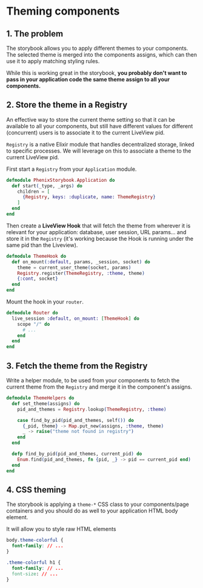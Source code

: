 # Theming components

## 1. The problem

The storybook allows you to apply different themes to your components. The selected theme is merged
into the components assigns, which can then use it to apply matching styling rules.

While this is working great in the storybook, **you probably don't want to pass
in your application code the same theme assign to all your components.**

## 2. Store the theme in a Registry

An effective way to store the current theme setting so that it can be available to all your
components, but still have different values for different (concurrent) users is to associate it to
the current LiveView pid.

`Registry` is a native Elixir module that handles decentralized storage, linked to specific
processes. We will leverage on this to associate a theme to the current LiveView pid.

First start a `Registry` from your `Application` module.

```elixir
defmodule PhenixStorybook.Application do
  def start(_type, _args) do
    children = [
      {Registry, keys: :duplicate, name: ThemeRegistry}
    ]
  end
end
```

Then create a **LiveView Hook** that will fetch the theme from wherever it is relevant for your
application: database, user session, URL params... and store it in the `Registry` (it's working
because the Hook is running under the same pid than the Liveview).

```elixir
defmodule ThemeHook do
  def on_mount(:default, params, _session, socket) do
    theme = current_user_theme(socket, params)
    Registry.register(ThemeRegistry, :theme, theme)
    {:cont, socket}
  end
end
```

Mount the hook in your `router`.

```elixir
defmodule Router do
  live_session :default, on_mount: [ThemeHook] do
    scope "/" do
      # ...
    end
  end
end
```

## 3. Fetch the theme from the Registry

Write a helper module, to be used from your components to fetch the current theme from the
`Registry` and merge it in the component's assigns.

```elixir
defmodule ThemeHelpers do
  def set_theme(assigns) do
    pid_and_themes = Registry.lookup(ThemeRegistry, :theme)

    case find_by_pid(pid_and_themes, self()) do
      {_pid, theme} -> Map.put_new(assigns, :theme, theme)
      _ -> raise("theme not found in registry")
    end
  end

  defp find_by_pid(pid_and_themes, current_pid) do
    Enum.find(pid_and_themes, fn {pid, _} -> pid == current_pid end)
  end
end
```

## 4. CSS theming

The storybook is applying a `theme-*` CSS class to your components/page containers and you should do
as well to your application HTML body element.

It will allow you to style raw HTML elements

```css
body.theme-colorful {
  font-family: // ...
}

.theme-colorful h1 {
  font-family: // ...
  font-size: // ...
}
```

